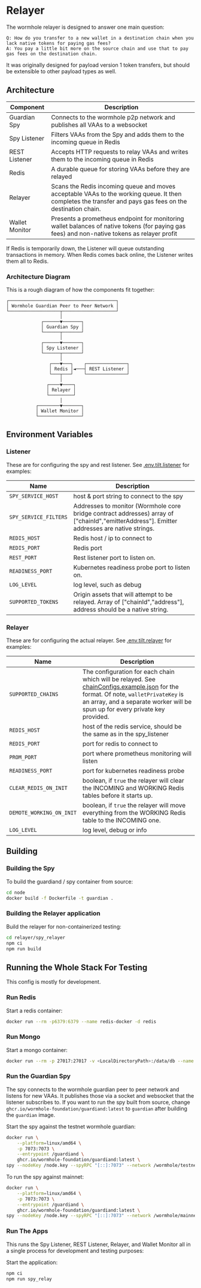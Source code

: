 # Relayer

The wormhole relayer is designed to answer one main question:

    Q: How do you transfer to a new wallet in a destination chain when you lack native tokens for paying gas fees?
    A: You pay a little bit more on the source chain and use that to pay gas fees on the destination chain.

It was originally designed for payload version 1 token transfers, but should be extensible to other payload types as well.

## Architecture

| Component      | Description                                                                                                                                               |
| -------------- | --------------------------------------------------------------------------------------------------------------------------------------------------------- |
| Guardian Spy   | Connects to the wormhole p2p network and publishes all VAAs to a websocket                                                                                |
| Spy Listener   | Filters VAAs from the Spy and adds them to the incoming queue in Redis                                                                                    |
| REST Listener  | Accepts HTTP requests to relay VAAs and writes them to the incoming queue in Redis                                                                        |
| Redis          | A durable queue for storing VAAs before they are relayed                                                                                                  |
| Relayer        | Scans the Redis incoming queue and moves acceptable VAAs to the working queue. It then completes the transfer and pays gas fees on the destination chain. |
| Wallet Monitor | Presents a prometheus endpoint for monitoring wallet balances of native tokens (for paying gas fees) and non-native tokens as relayer profit              |

If Redis is temporarily down, the Listener will queue outstanding transactions in memory. When Redis comes back online, the Listener writes them all to Redis.

### Architecture Diagram

This is a rough diagram of how the components fit together:

    ┌────────────────────────────────────────┐
    │ Wormhole Guardian Peer to Peer Network │
    └───────────────────┬────────────────────┘
                        │
                 ┌──────▼───────┐
                 │ Guardian Spy │
                 └──────┬───────┘
                        │
                 ┌──────▼───────┐
                 │ Spy Listener │
                 └──────┬───────┘
                        │
                    ┌───▼───┐    ┌───────────────┐
                    │ Redis │◄───┤ REST Listener │
                    └───┬───┘    └───────────────┘
                        │
                   ┌────▼────┐
                   │ Relayer │
                   └─────────┘
                        │
               ┌────────▼───────┐
               │ Wallet Monitor │
               └────────────────┘

## Environment Variables

### Listener

These are for configuring the spy and rest listener. See [.env.tilt.listener](.env.tilt.listener) for examples:

| Name                  | Description                                                                                                                                 |
| --------------------- | ------------------------------------------------------------------------------------------------------------------------------------------- |
| `SPY_SERVICE_HOST`    | host & port string to connect to the spy                                                                                                    |
| `SPY_SERVICE_FILTERS` | Addresses to monitor (Wormhole core bridge contract addresses) array of ["chainId","emitterAddress"]. Emitter addresses are native strings. |
| `REDIS_HOST`          | Redis host / ip to connect to                                                                                                               |
| `REDIS_PORT`          | Redis port                                                                                                                                  |
| `REST_PORT`           | Rest listener port to listen on.                                                                                                            |
| `READINESS_PORT`      | Kubernetes readiness probe port to listen on.                                                                                               |
| `LOG_LEVEL`           | log level, such as debug                                                                                                                    |
| `SUPPORTED_TOKENS`    | Origin assets that will attempt to be relayed. Array of ["chainId","address"], address should be a native string.                           |

### Relayer

These are for configuring the actual relayer. See [.env.tilt.relayer](.env.tilt.relayer) for examples:

| Name                     | Description                                                                                                                                                                                                                                           |
| ------------------------ | ----------------------------------------------------------------------------------------------------------------------------------------------------------------------------------------------------------------------------------------------------- |
| `SUPPORTED_CHAINS`       | The configuration for each chain which will be relayed. See [chainConfigs.example.json](src/chainConfigs.example.json) for the format. Of note, `walletPrivateKey` is an array, and a separate worker will be spun up for every private key provided. |
| `REDIS_HOST`             | host of the redis service, should be the same as in the spy_listener                                                                                                                                                                                  |
| `REDIS_PORT`             | port for redis to connect to                                                                                                                                                                                                                          |
| `PROM_PORT`              | port where prometheus monitoring will listen                                                                                                                                                                                                          |
| `READINESS_PORT`         | port for kubernetes readiness probe                                                                                                                                                                                                                   |
| `CLEAR_REDIS_ON_INIT`    | boolean, if `true` the relayer will clear the INCOMING and WORKING Redis tables before it starts up.                                                                                                                                                  |
| `DEMOTE_WORKING_ON_INIT` | boolean, if `true` the relayer will move everything from the WORKING Redis table to the INCOMING one.                                                                                                                                                 |
| `LOG_LEVEL`              | log level, debug or info                                                                                                                                                                                                                              |

## Building

### Building the Spy

To build the guardiand / spy container from source:

```bash
cd node
docker build -f Dockerfile -t guardian .
```

### Building the Relayer application

Build the relayer for non-containerized testing:

```bash
cd relayer/spy_relayer
npm ci
npm run build
```

## Running the Whole Stack For Testing

This config is mostly for development.

### Run Redis

Start a redis container:

```bash
docker run --rm -p6379:6379 --name redis-docker -d redis
```

### Run Mongo

Start a mongo container:

```bash
docker run --rm -p 27017:27017 -v <LocalDirectoryPath>:/data/db --name mongodb-docker -d mongo
```

### Run the Guardian Spy

The spy connects to the wormhole guardian peer to peer network and listens for new VAAs. It publishes those via a socket and websocket that the listener subscribes to. If you want to run the spy built from source, change `ghcr.io/wormhole-foundation/guardiand:latest` to `guardian` after building the `guardian` image.

Start the spy against the testnet wormhole guardian:

```bash
docker run \
    --platform=linux/amd64 \
    -p 7073:7073 \
    --entrypoint /guardiand \
    ghcr.io/wormhole-foundation/guardiand:latest \
spy --nodeKey /node.key --spyRPC "[::]:7073" --network /wormhole/testnet/2/1 --bootstrap /dns4/wormhole-testnet-v2-bootstrap.certus.one/udp/8999/quic/p2p/12D3KooWBY9ty9CXLBXGQzMuqkziLntsVcyz4pk1zWaJRvJn6Mmt
```

To run the spy against mainnet:

```bash
docker run \
    --platform=linux/amd64 \
    -p 7073:7073 \
    --entrypoint /guardiand \
    ghcr.io/wormhole-foundation/guardiand:latest \
spy --nodeKey /node.key --spyRPC "[::]:7073" --network /wormhole/mainnet/2 --bootstrap /dns4/wormhole-mainnet-v2-bootstrap.certus.one/udp/8999/quic/p2p/12D3KooWQp644DK27fd3d4Km3jr7gHiuJJ5ZGmy8hH4py7fP4FP7
```

### Run The Apps

This runs the Spy Listener, REST Listener, Relayer, and Wallet Monitor all in a single process for development and testing purposes:

Start the application:

```bash
npm ci
npm run spy_relay
```
